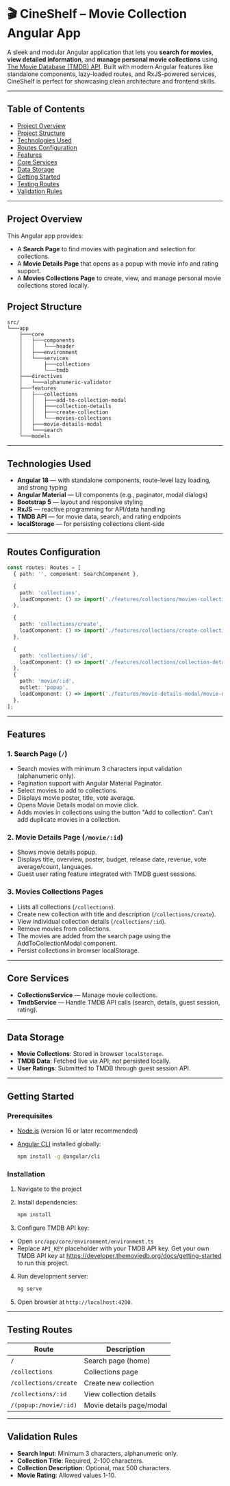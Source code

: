 # 🎬 CineShelf – Movie Collection Angular App

A sleek and modular Angular application that lets you **search for movies**, **view detailed information**, and **manage personal movie collections** using [The Movie Database (TMDB) API](https://developer.themoviedb.org/docs/getting-started). Built with modern Angular features like standalone components, lazy-loaded routes, and RxJS-powered services, CineShelf is perfect for showcasing clean architecture and frontend skills.

---

## Table of Contents

* [Project Overview](#project-overview)
* [Project Structure](#project-structure)
* [Technologies Used](#technologies-used)
* [Routes Configuration](#routes-configuration)
* [Features](#features)
* [Core Services](#core-services)
* [Data Storage](#data-storage)
* [Getting Started](#getting-started)
* [Testing Routes](#testing-routes)
* [Validation Rules](#validation-rules)

-------------------------------

## Project Overview

This Angular app provides:

* A **Search Page** to find movies with pagination and selection for collections.
* A **Movie Details Page** that opens as a popup with movie info and rating support.
* A **Movies Collections Page** to create, view, and manage personal movie collections stored locally.


## Project Structure

```
src/
└───app
    ├───core
    │   ├───components
    │   │   └───header
    │   ├───environment
    │   └───services
    │       ├───collections
    │       └───tmdb
    ├───directives
    │   └───alphanumeric-validator
    ├───features
    │   ├───collections
    │   │   ├───add-to-collection-modal
    │   │   ├───collection-details
    │   │   ├───create-collection
    │   │   └───movies-collections
    │   ├───movie-details-modal
    │   └───search
    └───models  
```

---

## Technologies Used

- **Angular 18** — with standalone components, route-level lazy loading, and strong typing
- **Angular Material** — UI components (e.g., paginator, modal dialogs)
- **Bootstrap 5** — layout and responsive styling
- **RxJS** — reactive programming for API/data handling
- **TMDB API** — for movie data, search, and rating endpoints
- **localStorage** — for persisting collections client-side

---

## Routes Configuration

```typescript
const routes: Routes = [
  { path: '', component: SearchComponent },

  { 
    path: 'collections', 
    loadComponent: () => import('./features/collections/movies-collections/movies-collections.component').then(m => m.MoviesCollectionsComponent)
  },

  { 
    path: 'collections/create', 
    loadComponent: () => import('./features/collections/create-collection/create-collection.component').then(m => m.CreateCollectionComponent)
  },

  { 
    path: 'collections/:id', 
    loadComponent: () => import('./features/collections/collection-details/collection-details.component').then(m => m.CollectionDetailsComponent)
  },
  {
    path: 'movie/:id',
    outlet: 'popup',
    loadComponent: () => import('./features/movie-details-modal/movie-details-modal.component').then(m => m.MovieDetailsModalComponent)
  },
];
```

---

## Features

### 1. Search Page (`/`)

* Search movies with minimum 3 characters input validation (alphanumeric only).
* Pagination support with Angular Material Paginator.
* Select movies to add to collections.
* Displays movie poster, title, vote average.
* Opens Movie Details modal on movie click.
* Adds movies in collections using the button "Add to collection". Can't add duplicate movies in a collection.

### 2. Movie Details Page (`/movie/:id`)

* Shows movie details popup.
* Displays title, overview, poster, budget, release date, revenue, vote average/count, languages.
* Guest user rating feature integrated with TMDB guest sessions.

### 3. Movies Collections Pages

* Lists all collections (`/collections`).
* Create new collection with title and description (`/collections/create`).
* View individual collection details (`/collections/:id`).
* Remove movies from collections. 
* The movies are added from the search page using the AddToCollectionModal component.
* Persist collections in browser localStorage.

---

## Core Services

* **CollectionsService** — Manage movie collections.
* **TmdbService** — Handle TMDB API calls (search, details, guest session, rating).

---

## Data Storage

* **Movie Collections**: Stored in browser `localStorage`.
* **TMDB Data**: Fetched live via API; not persisted locally.
* **User Ratings**: Submitted to TMDB through guest session API.

---

## Getting Started

### Prerequisites

* [Node.js](https://nodejs.org/en/download/) (version 16 or later recommended)
* [Angular CLI](https://angular.io/cli) installed globally:

  ```bash
  npm install -g @angular/cli
  ```

### Installation

1. Navigate to the project

2. Install dependencies:

   ```bash
   npm install
   ```

3. Configure TMDB API key:

* Open `src/app/core/environment/environment.ts`
* Replace `API_KEY` placeholder with your TMDB API key. Get your own TMDB API key at https://developer.themoviedb.org/docs/getting-started to run this project.

4. Run development server:

   ```bash
   ng serve
   ```

5. Open browser at `http://localhost:4200`.

---

## Testing Routes

| Route                 | Description              |
| --------------------- | ------------------------ |
| `/`                   | Search page (home)       |
| `/collections`        | Collections page         |
| `/collections/create` | Create new collection    |
| `/collections/:id`    | View collection details  |
| `/(popup:/movie/:id)` | Movie details page/modal |

---

## Validation Rules

* **Search Input**: Minimum 3 characters, alphanumeric only.
* **Collection Title**: Required, 2-100 characters.
* **Collection Description**: Optional, max 500 characters.
* **Movie Rating**: Allowed values 1-10.
